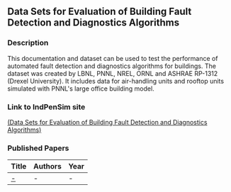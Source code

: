 ## Data Sets for Evaluation of Building Fault Detection and Diagnostics Algorithms

### Description
This documentation and dataset can be used to test the performance of automated fault detection and diagnostics algorithms for buildings. The dataset was created by LBNL, PNNL, NREL, ORNL and ASHRAE RP-1312 (Drexel University). It includes data for air-handling units and rooftop units simulated with PNNL's large office building model.

### Link to IndPenSim site
[(Data Sets for Evaluation of Building Fault Detection and Diagnostics Algorithms)](https://catalog.data.gov/dataset/data-sets-for-evaluation-of-building-fault-detection-and-diagnostics-algorithms-2de50)

### Published Papers

| Title    | Authors       | Year |
|:-|:-|:-|
|[-](https://) | - | - |

